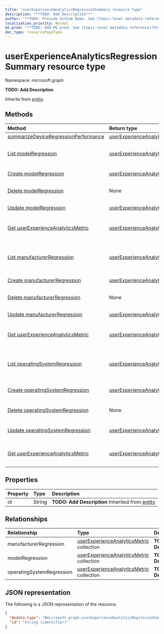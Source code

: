 ```yaml
---
title: "userExperienceAnalyticsRegressionSummary resource type"
description: "**TODO: Add Description**"
author: "**TODO: Provide Github Name. See [topic-level metadata reference](https://msgo.azurewebsites.net/add/document/guidelines/metadata.html#topic-level-metadata)**"
localization_priority: Normal
ms.prod: "**TODO: Add MS prod. See [topic-level metadata reference](https://msgo.azurewebsites.net/add/document/guidelines/metadata.html#topic-level-metadata)**"
doc_type: resourcePageType
---
```


# userExperienceAnalyticsRegressionSummary resource type


Namespace: microsoft.graph

**TODO: Add Description**


Inherits from [entity](../resources/entity.md).

## Methods
|Method|Return type|Description|
|:---|:---|:---|
|[summarizeDeviceRegressionPerformance](../api/userexperienceanalyticsregressionsummary-summarizedeviceregressionperformance.md)|[userExperienceAnalyticsRegressionSummary](../resources/userexperienceanalyticsregressionsummary.md)|**TODO: Add Description**|
|[List modelRegression](../api/userexperienceanalyticsregressionsummary-list-modelregression.md)|[userExperienceAnalyticsMetric](../resources/userexperienceanalyticsmetric.md) collection|Get the userExperienceAnalyticsMetrics from the modelRegression navigation property.|
|[Create modelRegression](../api/userexperienceanalyticsregressionsummary-post-modelregression.md)|[userExperienceAnalyticsMetric](../resources/userexperienceanalyticsmetric.md)|Create a new modelRegression object.|
|[Delete modelRegression](../api/userexperienceanalyticsregressionsummary-delete-modelregression.md)|None|Delete a [userExperienceAnalyticsMetric](../resources/userexperienceanalyticsmetric.md) object.|
|[Update modelRegression](../api/userexperienceanalyticsregressionsummary-update-modelregression.md)|[userExperienceAnalyticsMetric](../resources/userexperienceanalyticsmetric.md)|Update the properties of a modelRegression object.|
|[Get userExperienceAnalyticsMetric](../api/userexperienceanalyticsmetric-get.md)|[userExperienceAnalyticsMetric](../resources/userexperienceanalyticsmetric.md)|Read the properties and relationships of a [userExperienceAnalyticsMetric](../resources/userexperienceanalyticsmetric.md) object.|
|[List manufacturerRegression](../api/userexperienceanalyticsregressionsummary-list-manufacturerregression.md)|[userExperienceAnalyticsMetric](../resources/userexperienceanalyticsmetric.md) collection|Get the userExperienceAnalyticsMetrics from the manufacturerRegression navigation property.|
|[Create manufacturerRegression](../api/userexperienceanalyticsregressionsummary-post-manufacturerregression.md)|[userExperienceAnalyticsMetric](../resources/userexperienceanalyticsmetric.md)|Create a new manufacturerRegression object.|
|[Delete manufacturerRegression](../api/userexperienceanalyticsregressionsummary-delete-manufacturerregression.md)|None|Delete a [userExperienceAnalyticsMetric](../resources/userexperienceanalyticsmetric.md) object.|
|[Update manufacturerRegression](../api/userexperienceanalyticsregressionsummary-update-manufacturerregression.md)|[userExperienceAnalyticsMetric](../resources/userexperienceanalyticsmetric.md)|Update the properties of a manufacturerRegression object.|
|[Get userExperienceAnalyticsMetric](../api/userexperienceanalyticsmetric-get.md)|[userExperienceAnalyticsMetric](../resources/userexperienceanalyticsmetric.md)|Read the properties and relationships of a [userExperienceAnalyticsMetric](../resources/userexperienceanalyticsmetric.md) object.|
|[List operatingSystemRegression](../api/userexperienceanalyticsregressionsummary-list-operatingsystemregression.md)|[userExperienceAnalyticsMetric](../resources/userexperienceanalyticsmetric.md) collection|Get the userExperienceAnalyticsMetrics from the operatingSystemRegression navigation property.|
|[Create operatingSystemRegression](../api/userexperienceanalyticsregressionsummary-post-operatingsystemregression.md)|[userExperienceAnalyticsMetric](../resources/userexperienceanalyticsmetric.md)|Create a new operatingSystemRegression object.|
|[Delete operatingSystemRegression](../api/userexperienceanalyticsregressionsummary-delete-operatingsystemregression.md)|None|Delete an [userExperienceAnalyticsMetric](../resources/userexperienceanalyticsmetric.md) object.|
|[Update operatingSystemRegression](../api/userexperienceanalyticsregressionsummary-update-operatingsystemregression.md)|[userExperienceAnalyticsMetric](../resources/userexperienceanalyticsmetric.md)|Update the properties of an operatingSystemRegression object.|
|[Get userExperienceAnalyticsMetric](../api/userexperienceanalyticsmetric-get.md)|[userExperienceAnalyticsMetric](../resources/userexperienceanalyticsmetric.md)|Read the properties and relationships of a [userExperienceAnalyticsMetric](../resources/userexperienceanalyticsmetric.md) object.|

## Properties
|Property|Type|Description|
|:---|:---|:---|
|id|String|**TODO: Add Description** Inherited from [entity](../resources/entity.md)|

## Relationships
|Relationship|Type|Description|
|:---|:---|:---|
|manufacturerRegression|[userExperienceAnalyticsMetric](../resources/userexperienceanalyticsmetric.md) collection|**TODO: Add Description**|
|modelRegression|[userExperienceAnalyticsMetric](../resources/userexperienceanalyticsmetric.md) collection|**TODO: Add Description**|
|operatingSystemRegression|[userExperienceAnalyticsMetric](../resources/userexperienceanalyticsmetric.md) collection|**TODO: Add Description**|

## JSON representation
The following is a JSON representation of the resource.
<!-- {
  "blockType": "resource",
  "keyProperty": "id",
  "@odata.type": "microsoft.graph.userExperienceAnalyticsRegressionSummary",
  "baseType": "microsoft.graph.entity",
  "openType": false
}
-->
``` json
{
  "@odata.type": "#microsoft.graph.userExperienceAnalyticsRegressionSummary",
  "id": "String (identifier)"
}
```

